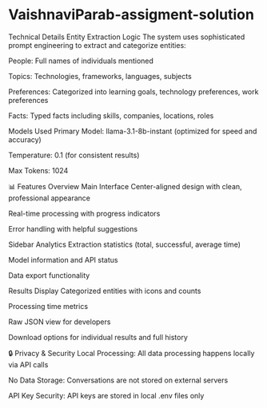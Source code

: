 # VaishnaviParab-assigment-solution
Technical Details
Entity Extraction Logic
The system uses sophisticated prompt engineering to extract and categorize entities:

People: Full names of individuals mentioned

Topics: Technologies, frameworks, languages, subjects

Preferences: Categorized into learning goals, technology preferences, work preferences

Facts: Typed facts including skills, companies, locations, roles

Models Used
Primary Model: llama-3.1-8b-instant (optimized for speed and accuracy)

Temperature: 0.1 (for consistent results)

Max Tokens: 1024

📊 Features Overview
Main Interface
Center-aligned design with clean, professional appearance

Real-time processing with progress indicators

Error handling with helpful suggestions

Sidebar Analytics
Extraction statistics (total, successful, average time)

Model information and API status

Data export functionality

Results Display
Categorized entities with icons and counts

Processing time metrics

Raw JSON view for developers

Download options for individual results and full history

🔒 Privacy & Security
Local Processing: All data processing happens locally via API calls

No Data Storage: Conversations are not stored on external servers

API Key Security: API keys are stored in local .env files only
